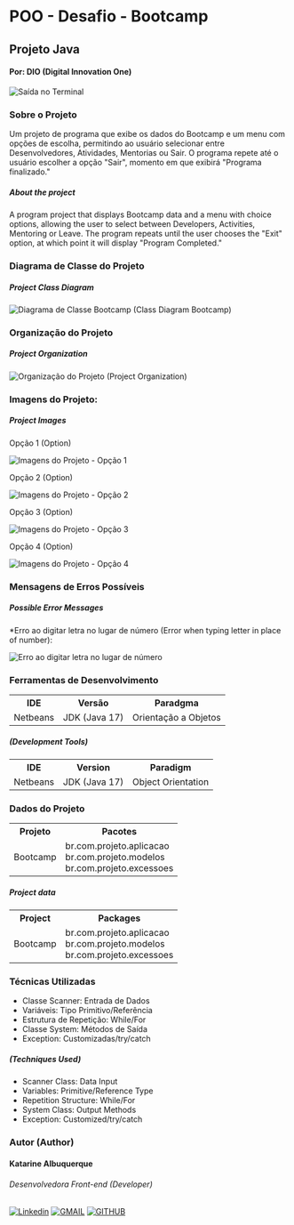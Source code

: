 # POO - Desafio - Bootcamp
## Projeto Java
#### Por: DIO (Digital Innovation One)

![Saída no Terminal](./imagens/aplicacao.png "Saída do Terminal")

### Sobre o Projeto

Um projeto de programa que exibe os dados do Bootcamp e um menu com opções de escolha, permitindo ao usuário selecionar entre Desenvolvedores, Atividades, Mentorias ou Sair. O programa repete até o usuário escolher a opção "Sair", momento em que exibirá "Programa finalizado."

##### About the project

A program project that displays Bootcamp data and a menu with choice options, allowing the user to select between Developers, Activities, Mentoring or Leave. The program repeats until the user chooses the "Exit" option, at which point it will display "Program Completed."

### Diagrama de Classe do Projeto
##### Project Class Diagram

![Diagrama de Classe Bootcamp (Class Diagram Bootcamp)](./imagens/bootcamp-diagrama-de-classe.jpg "Diagrama de Classe Bootcamp (Class Diagram Bootcamp)")

### Organização do Projeto
##### Project Organization

![Organização do Projeto (Project Organization)](./imagens/pacotes.png "Organização do Projeto (Project Organization)")

### Imagens do Projeto:
##### Project Images

Opção 1 (Option)
<p><img src="./imagens/opcao1.png" title="Imagens do Projeto - Opção 1" alt="Imagens do Projeto - Opção 1"/></p>

Opção 2 (Option)
<p><img src="./imagens/opcao2.png" title="Imagens do Projeto - Opção 2" alt="Imagens do Projeto - Opção 2"/></p>

Opção 3 (Option)
<p><img src="./imagens/opcao3.png" title="Imagens do Projeto - Opção 3" alt="Imagens do Projeto - Opção 3"/></p>

Opção 4 (Option)
<p><img src="./imagens/opcao4.png" title="Imagens do Projeto - Opção 4" alt="Imagens do Projeto - Opção 4"/></p>

### Mensagens de Erros Possíveis
##### Possible Error Messages

*Erro ao digitar letra no lugar de número (Error when typing letter in place of number):

<p><img src="./imagens/erro.png" title="Erro ao digitar letra no lugar de número" alt="Erro ao digitar letra no lugar de número"/></p>

### Ferramentas de Desenvolvimento

<table>
    <head>
        <tr><th>IDE</th><th>Versão</th><th>Paradgma</th></tr>
    </head>
    <body>
        <tr><td>Netbeans</td><td>JDK (Java 17)</td><td>Orientação a Objetos</td></tr>        
    </body>
</table>

##### (Development Tools)

<table>
    <head>
        <tr><th>IDE</th><th>Version</th><th>Paradigm</th></tr>
    </head>
    <body>
        <tr><td>Netbeans</td><td>JDK (Java 17)</td><td>Object Orientation</td></tr>        
    </body>
</table>

### Dados do Projeto

<table>
    <head>
        <tr><th>Projeto</th><th>Pacotes</th></tr>
    </head>
    <body>
        <tr>
            <td>Bootcamp</td>
            <td>
                br.com.projeto.aplicacao<br/>
                br.com.projeto.modelos<br/>
                br.com.projeto.excessoes<br/>
            </td>
        </tr>
    </body>
</table>

##### Project data

<table>
    <head>
        <tr><th>Project</th><th>Packages</th></tr>
    </head>
    <body>
        <tr>
            <td>Bootcamp</td>
            <td>
                br.com.projeto.aplicacao<br/>
                br.com.projeto.modelos<br/>
                br.com.projeto.excessoes<br/>
            </td>
        </tr>
    </body>
</table>

### Técnicas Utilizadas

* Classe Scanner: Entrada de Dados
* Variáveis: Tipo Primitivo/Referência
* Estrutura de Repetição: While/For
* Classe System: Métodos de Saída
* Exception: Customizadas/try/catch

##### (Techniques Used)

* Scanner Class: Data Input
* Variables: Primitive/Reference Type
* Repetition Structure: While/For
* System Class: Output Methods
* Exception: Customized/try/catch

### Autor (Author)
#### Katarine Albuquerque
###### Desenvolvedora Front-end (Developer)
[![Linkedin](https://img.shields.io/badge/LinkedIn-2A00FF?style=for-the-badge&logo=linkedin&logoColor=white&labelColor=whithe)](https://www.linkedin.com/in/katarine-albuquerque/) [![GMAIL](https://img.shields.io/badge/-Gmail-E34C26?style=for-the-badge&logo=gmail&logoColor=white&labelColor=whithe)](mailto:kba.2879@gmail.com)  [![GITHUB](https://img.shields.io/badge/GitHub-41B883?style=for-the-badge&logo=github&logoColor=white&labelColor=whithe)](https://github.com/katarine-bez-albuquerque)
